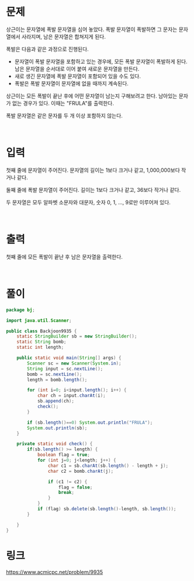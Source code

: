 # 문제
상근이는 문자열에 폭발 문자열을 심어 놓았다. 폭발 문자열이 폭발하면 그 문자는 문자열에서 사라지며, 남은 문자열은 합쳐지게 된다.

폭발은 다음과 같은 과정으로 진행된다.
- 문자열이 폭발 문자열을 포함하고 있는 경우에, 모든 폭발 문자열이 폭발하게 된다. 남은 문자열을 순서대로 이어 붙여 새로운 문자열을 만든다.
- 새로 생긴 문자열에 폭발 문자열이 포함되어 있을 수도 있다.
- 폭발은 폭발 문자열이 문자열에 없을 때까지 계속된다.

상근이는 모든 폭발이 끝난 후에 어떤 문자열이 남는지 구해보려고 한다. 남아있는 문자가 없는 경우가 있다. 이때는 "FRULA"를 출력한다.

폭발 문자열은 같은 문자를 두 개 이상 포함하지 않는다.

<br>

# 입력
첫째 줄에 문자열이 주어진다. 문자열의 길이는 1보다 크거나 같고, 1,000,000보다 작거나 같다.

둘째 줄에 폭발 문자열이 주어진다. 길이는 1보다 크거나 같고, 36보다 작거나 같다.

두 문자열은 모두 알파벳 소문자와 대문자, 숫자 0, 1, ..., 9로만 이루어져 있다.

<br>

# 출력
첫째 줄에 모든 폭발이 끝난 후 남은 문자열을 출력한다.

<br>

# 풀이
```java
package bj;

import java.util.Scanner;

public class Backjoon9935 {
	static StringBuilder sb = new StringBuilder();
	static String bomb;
	static int length;

	public static void main(String[] args) {
		Scanner sc = new Scanner(System.in);
		String input = sc.nextLine();
		bomb = sc.nextLine();
		length = bomb.length();

		for (int i=0; i<input.length(); i++) {
			char ch = input.charAt(i);
			sb.append(ch);
			check();
		}

		if (sb.length()==0) System.out.println("FRULA");
		System.out.println(sb);
	}

	private static void check() {
		if(sb.length() >= length) {
			boolean flag = true;
			for (int j=0; j<length; j++) {
				char c1 = sb.charAt(sb.length() - length + j);
				char c2 = bomb.charAt(j);

				if (c1 != c2) {
					flag = false;
					break;
				}
			}
			if (flag) sb.delete(sb.length()-length, sb.length());
		}

	}
}
```

# 링크
https://www.acmicpc.net/problem/9935
